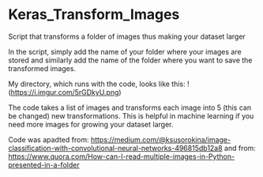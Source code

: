 # Keras_Transform_Images
Script that transforms a folder of images thus making your dataset larger

In the script, simply add the name of your folder where your images are stored and similarly add the name of the folder where you want to save the transformed images.

My directory, which runs with the code, looks like this: 
!(https://i.imgur.com/5rGDkyU.png)


The code takes a list of images and transforms each image into 5 (this can be changed) new transformations. This is helpful in machine learning if you need more images for growing your dataset larger. 

Code was apadted from: https://medium.com/@ksusorokina/image-classification-with-convolutional-neural-networks-496815db12a8
and from: https://www.quora.com/How-can-I-read-multiple-images-in-Python-presented-in-a-folder
